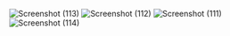 ![Screenshot (113)](https://github.com/user-attachments/assets/f71ca8b5-4d05-484c-a6df-2f64b6935ba7)
![Screenshot (112)](https://github.com/user-attachments/assets/78914d04-39f8-439f-af80-1cb2d23b6ebf)
![Screenshot (111)](https://github.com/user-attachments/assets/4cefffe3-1a01-4dba-96e9-8bc0c76a3ea8)
![Screenshot (114)](https://github.com/user-attachments/assets/961b5935-b8e6-4d43-9d7f-542d460e71fb)
